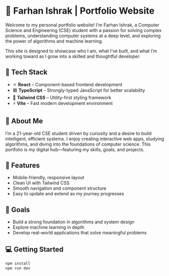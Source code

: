 # 🚀 Farhan Ishrak | Portfolio Website

Welcome to my personal portfolio website! I'm Farhan Ishrak, a Computer Science and Engineering (CSE) student with a passion for solving complex problems, understanding computer systems at a deep level, and exploring the power of algorithms and machine learning.

This site is designed to showcase who I am, what I’ve built, and what I’m working toward as I grow into a skilled and thoughtful developer.

## 🔧 Tech Stack

- ⚛️ **React** – Component-based frontend development
- 🟦 **TypeScript** – Strongly-typed JavaScript for better scalability
- 🎨 **Tailwind CSS** – Utility-first styling framework
- ⚡ **Vite** – Fast modern development environment

## 🧠 About Me

I’m a 21-year-old CSE student driven by curiosity and a desire to build intelligent, efficient systems. I enjoy creating interactive web apps, studying algorithms, and diving into the foundations of computer science. This portfolio is my digital hub—featuring my skills, goals, and projects.

## 📁 Features

- Mobile-friendly, responsive layout
- Clean UI with Tailwind CSS
- Smooth navigation and component structure
- Easy to update and extend as my journey progresses

## 📌 Goals

- Build a strong foundation in algorithms and system design
- Explore machine learning in depth
- Develop real-world applications that solve meaningful problems

## 💻 Getting Started

```bash
npm install
npm run dev
